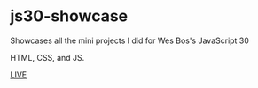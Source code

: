 # js30-showcase
Showcases all the mini projects I did for Wes Bos's JavaScript 30

HTML, CSS, and JS. 

[LIVE](https://rmdpalojs30.netlify.app/)
